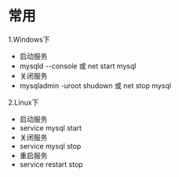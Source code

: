 # 常用

1.Windows下

* 启动服务
* mysqld --console 或 net start mysql
* 关闭服务
* mysqladmin -uroot shudown 或 net stop mysql

2.Linux下

* 启动服务
* service mysql start
* 关闭服务
* service mysql stop
* 重启服务
* service restart stop

